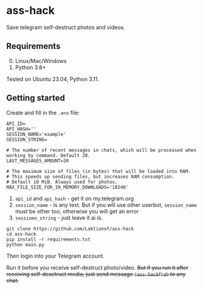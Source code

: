 # ass-hack
Save telegram self-destruct photos and videos.

## Requirements
0. Linux/Mac/Windows
1. Python 3.8+
   
Tested on Ubuntu 23.04, Python 3.11.

## Getting started
Create and fill in the `.env` file:

```
API_ID=
API_HASH=''
SESSION_NAME='example'
SESSION_STRING=

# The number of recent messages in chats, which will be processed when working by command. Default 20.
LAST_MESSAGES_AMOUNT=20

# The maximum size of files (in bytes) that will be loaded into RAM.
# This speeds up sending files, but increases RAM consumption.
# Default 10 MiB. Always used for photos.
MAX_FILE_SIZE_FOR_IN_MEMORY_DOWNLOADS='10240'

```

1. `api_id` and `api_hash` - get it on my.telegram.org
2. `session_name` - is any text. But if you will use other userbot, `session_name` must be other too, otherwise you will get an error
3. `sessiomn_string` - just leave it ai is.

```
git clone https://github.com/Laktionof/ass-hack
cd ass-hack
pip install -r requirements.txt
python main.py
```

Then login into your Telegram account.

Run it before you receive self-destruct photo/video. ~~But if you run it after receiving self-desctruct media, just send message `!ass-hack`/`!ah` to any chat.~~
